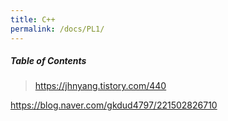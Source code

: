 ```yaml
---
title: C++
permalink: /docs/PL1/
---
```


##### Table of Contents  

> https://jhnyang.tistory.com/440  

https://blog.naver.com/gkdud4797/221502826710

